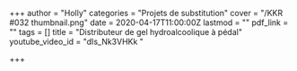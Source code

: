 +++
author = "Holly"
categories = "Projets de substitution"
cover = "/KKR #032 thumbnail.png"
date = 2020-04-17T11:00:00Z
lastmod = ""
pdf_link = ""
tags = []
title = "Distributeur de gel hydroalcoolique à pédal"
youtube_video_id = "dIs_Nk3VHKk "

+++
